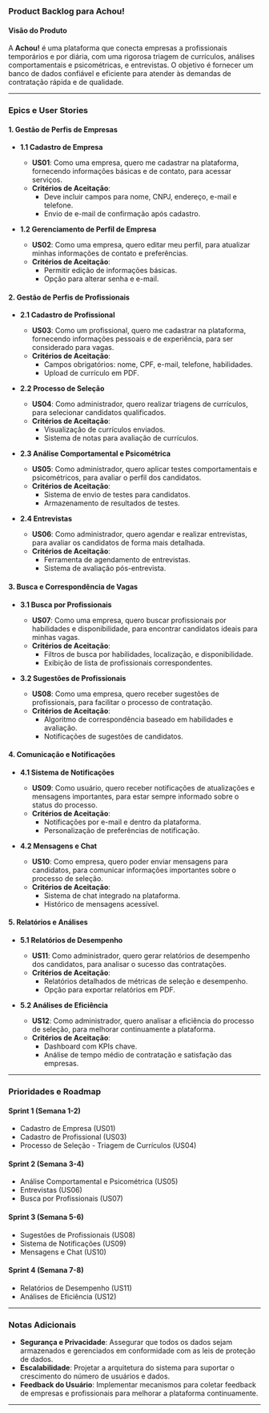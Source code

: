 ### Product Backlog para Achou!

#### **Visão do Produto**
A **Achou!** é uma plataforma que conecta empresas a profissionais temporários e por diária, com uma rigorosa triagem de currículos, análises comportamentais e psicométricas, e entrevistas. O objetivo é fornecer um banco de dados confiável e eficiente para atender às demandas de contratação rápida e de qualidade.

---

### **Epics e User Stories**

#### **1. Gestão de Perfis de Empresas**
- **1.1 Cadastro de Empresa**
  - **US01**: Como uma empresa, quero me cadastrar na plataforma, fornecendo informações básicas e de contato, para acessar serviços.
  - **Critérios de Aceitação**:
    - Deve incluir campos para nome, CNPJ, endereço, e-mail e telefone.
    - Envio de e-mail de confirmação após cadastro.

- **1.2 Gerenciamento de Perfil de Empresa**
  - **US02**: Como uma empresa, quero editar meu perfil, para atualizar minhas informações de contato e preferências.
  - **Critérios de Aceitação**:
    - Permitir edição de informações básicas.
    - Opção para alterar senha e e-mail.

#### **2. Gestão de Perfis de Profissionais**
- **2.1 Cadastro de Profissional**
  - **US03**: Como um profissional, quero me cadastrar na plataforma, fornecendo informações pessoais e de experiência, para ser considerado para vagas.
  - **Critérios de Aceitação**:
    - Campos obrigatórios: nome, CPF, e-mail, telefone, habilidades.
    - Upload de currículo em PDF.

- **2.2 Processo de Seleção**
  - **US04**: Como administrador, quero realizar triagens de currículos, para selecionar candidatos qualificados.
  - **Critérios de Aceitação**:
    - Visualização de currículos enviados.
    - Sistema de notas para avaliação de currículos.

- **2.3 Análise Comportamental e Psicométrica**
  - **US05**: Como administrador, quero aplicar testes comportamentais e psicométricos, para avaliar o perfil dos candidatos.
  - **Critérios de Aceitação**:
    - Sistema de envio de testes para candidatos.
    - Armazenamento de resultados de testes.

- **2.4 Entrevistas**
  - **US06**: Como administrador, quero agendar e realizar entrevistas, para avaliar os candidatos de forma mais detalhada.
  - **Critérios de Aceitação**:
    - Ferramenta de agendamento de entrevistas.
    - Sistema de avaliação pós-entrevista.

#### **3. Busca e Correspondência de Vagas**
- **3.1 Busca por Profissionais**
  - **US07**: Como uma empresa, quero buscar profissionais por habilidades e disponibilidade, para encontrar candidatos ideais para minhas vagas.
  - **Critérios de Aceitação**:
    - Filtros de busca por habilidades, localização, e disponibilidade.
    - Exibição de lista de profissionais correspondentes.

- **3.2 Sugestões de Profissionais**
  - **US08**: Como uma empresa, quero receber sugestões de profissionais, para facilitar o processo de contratação.
  - **Critérios de Aceitação**:
    - Algoritmo de correspondência baseado em habilidades e avaliação.
    - Notificações de sugestões de candidatos.

#### **4. Comunicação e Notificações**
- **4.1 Sistema de Notificações**
  - **US09**: Como usuário, quero receber notificações de atualizações e mensagens importantes, para estar sempre informado sobre o status do processo.
  - **Critérios de Aceitação**:
    - Notificações por e-mail e dentro da plataforma.
    - Personalização de preferências de notificação.

- **4.2 Mensagens e Chat**
  - **US10**: Como empresa, quero poder enviar mensagens para candidatos, para comunicar informações importantes sobre o processo de seleção.
  - **Critérios de Aceitação**:
    - Sistema de chat integrado na plataforma.
    - Histórico de mensagens acessível.

#### **5. Relatórios e Análises**
- **5.1 Relatórios de Desempenho**
  - **US11**: Como administrador, quero gerar relatórios de desempenho dos candidatos, para analisar o sucesso das contratações.
  - **Critérios de Aceitação**:
    - Relatórios detalhados de métricas de seleção e desempenho.
    - Opção para exportar relatórios em PDF.

- **5.2 Análises de Eficiência**
  - **US12**: Como administrador, quero analisar a eficiência do processo de seleção, para melhorar continuamente a plataforma.
  - **Critérios de Aceitação**:
    - Dashboard com KPIs chave.
    - Análise de tempo médio de contratação e satisfação das empresas.

---

### **Prioridades e Roadmap**

#### **Sprint 1 (Semana 1-2)**
- Cadastro de Empresa (US01)
- Cadastro de Profissional (US03)
- Processo de Seleção - Triagem de Currículos (US04)

#### **Sprint 2 (Semana 3-4)**
- Análise Comportamental e Psicométrica (US05)
- Entrevistas (US06)
- Busca por Profissionais (US07)

#### **Sprint 3 (Semana 5-6)**
- Sugestões de Profissionais (US08)
- Sistema de Notificações (US09)
- Mensagens e Chat (US10)

#### **Sprint 4 (Semana 7-8)**
- Relatórios de Desempenho (US11)
- Análises de Eficiência (US12)

---

### **Notas Adicionais**
- **Segurança e Privacidade**: Assegurar que todos os dados sejam armazenados e gerenciados em conformidade com as leis de proteção de dados.
- **Escalabilidade**: Projetar a arquitetura do sistema para suportar o crescimento do número de usuários e dados.
- **Feedback do Usuário**: Implementar mecanismos para coletar feedback de empresas e profissionais para melhorar a plataforma continuamente.

---


